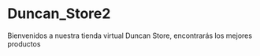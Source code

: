 # Duncan_Store2
Bienvenidos a nuestra tienda virtual Duncan Store, encontrarás los mejores productos
